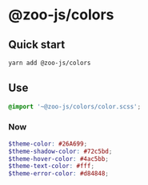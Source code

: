 # @zoo-js/colors

## Quick start
```bash
yarn add @zoo-js/colors
```

## Use
```scss
@import '~@zoo-js/colors/color.scss';
```

### Now
```scss
$theme-color: #26A699;
$theme-shadow-color: #72c5bd;
$theme-hover-color: #4ac5bb;
$theme-text-color: #fff;
$theme-error-color: #d84848;
```
